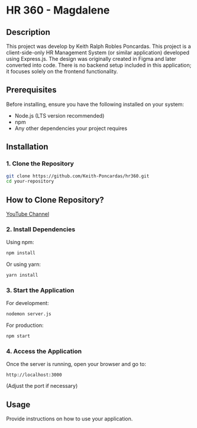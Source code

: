 # HR 360 - Magdalene

## Description
This project was develop by Keith Ralph Robles Poncardas.
This project is a client-side-only HR Management System (or similar application) developed using Express.js. The design was originally created in Figma and later converted into code. There is no backend setup included in this application; it focuses solely on the frontend functionality.

## Prerequisites
Before installing, ensure you have the following installed on your system:

- Node.js (LTS version recommended)
- npm
- Any other dependencies your project requires

## Installation

### 1. Clone the Repository

```bash
git clone https://github.com/Keith-Poncardas/hr360.git
cd your-repository
```

## How to Clone Repository?

[YouTube Channel](https://www.youtube.com/watch?v=EhxPBMQFCaI)

### 2. Install Dependencies

Using npm:

```bash
npm install
```

Or using yarn:

```bash
yarn install
```

### 3. Start the Application

For development:

```bash
nodemon server.js
```

For production:

```bash
npm start
```

### 4. Access the Application

Once the server is running, open your browser and go to:

```
http://localhost:3000
```

(Adjust the port if necessary)

## Usage
Provide instructions on how to use your application.

